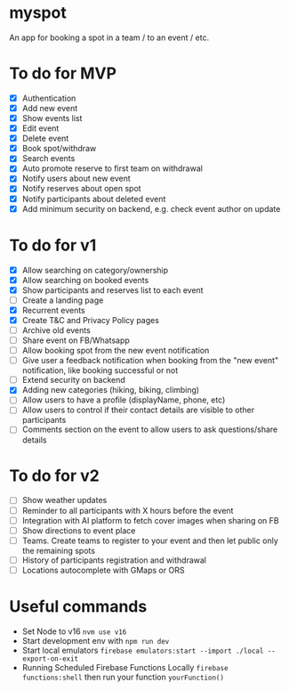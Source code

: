 # myspot
An app for booking a spot in a team / to an event / etc.

# To do for MVP
- [x] Authentication
- [x] Add new event
- [x] Show events list
- [x] Edit event
- [x] Delete event
- [x] Book spot/withdraw
- [x] Search events
- [x] Auto promote reserve to first team on withdrawal
- [x] Notify users about new event
- [x] Notify reserves about open spot 
- [x] Notify participants about deleted event 
- [x] Add minimum security on backend, e.g. check event author on update

# To do for v1
- [x] Allow searching on category/ownership
- [x] Allow searching on booked events
- [x] Show participants and reserves list to each event
- [ ] Create a landing page
- [x] Recurrent events
- [x] Create T&C and Privacy Policy pages
- [ ] Archive old events
- [ ] Share event on FB/Whatsapp
- [ ] Allow booking spot from the new event notification
- [ ] Give user a feedback notification when booking from the "new event" notification, like booking successful or not
- [ ] Extend security on backend
- [x] Adding new categories (hiking, biking, climbing)
- [ ] Allow users to have a profile (displayName, phone, etc)
- [ ] Allow users to control if their contact details are visible to other participants
- [ ] Comments section on the event to allow users to ask questions/share details

# To do for v2
- [ ] Show weather updates
- [ ] Reminder to all participants with X hours before the event
- [ ] Integration with AI platform to fetch cover images when sharing on FB
- [ ] Show directions to event place
- [ ] Teams. Create teams to register to your event and then let public only the remaining spots
- [ ] History of participants registration and withdrawal
- [ ] Locations autocomplete with GMaps or ORS

# Useful commands
- Set Node to v16 `nvm use v16`
- Start development env with `npm run dev`
- Start local emulators `firebase emulators:start --import ./local --export-on-exit`
- Running Scheduled Firebase Functions Locally `firebase functions:shell` then run your function `yourFunction()`